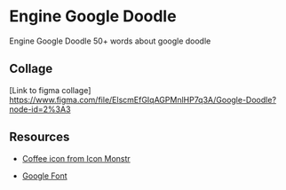 # Engine Google Doodle
Engine Google Doodle
50+ words about google doodle

##  Collage
[Link to figma collage] https://www.figma.com/file/ElscmEfGIqAGPMnlHP7q3A/Google-Doodle?node-id=2%3A3

## Resources
* [Coffee icon from Icon Monstr](https://iconmonstr.com/weather-91-svg/)

* [Google Font]()
